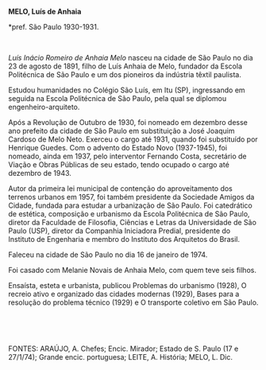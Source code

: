 **MELO, Luís de Anhaia**

\*pref. São Paulo 1930-1931.

 

*Luís Inácio Romeiro de Anhaia Melo* nasceu na cidade de São Paulo no
dia 23 de agosto de 1891, filho de Luís Anhaia de Melo, fundador da
Escola Politécnica de São Paulo e um dos pioneiros da indústria têxtil
paulista.

Estudou humanidades no Colégio São Luís, em Itu (SP), ingressando em
seguida na Escola Politécnica de São Paulo, pela qual se diplomou
engenheiro-arquiteto.

Após a Revolução de Outubro de 1930, foi nomeado em dezembro desse ano
prefeito da cidade de São Paulo em substituição a José Joaquim Cardoso
de Melo Neto. Exerceu o cargo até 1931, quando foi substituído por
Henrique Guedes. Com o advento do Estado Novo (1937-1945), foi nomeado,
ainda em 1937, pelo interventor Fernando Costa, secretário de Viação e
Obras Públicas de seu estado, tendo ocupado o cargo até dezembro de
1943.

Autor da primeira lei municipal de contenção do aproveitamento dos
terrenos urbanos em 1957, foi também presidente da Sociedade Amigos da
Cidade, fundada para estudar a urbanização de São Paulo. Foi catedrático
de estética, composição e urbanismo da Escola Politécnica de São Paulo,
diretor da Faculdade de Filosofia, Ciências e Letras da Universidade de
São Paulo (USP), diretor da Companhia Iniciadora Predial, presidente do
Instituto de Engenharia e membro do Instituto dos Arquitetos do Brasil.

Faleceu na cidade de São Paulo no dia 16 de janeiro de 1974.

Foi casado com Melanie Novais de Anhaia Melo, com quem teve seis filhos.

Ensaísta, esteta e urbanista, publicou Problemas do urbanismo (1928), O
recreio ativo e organizado das cidades modernas (1929), Bases para a
resolução do problema técnico (1929) e O transporte coletivo em São
Paulo.

 

 

FONTES: ARAÚJO, A. Chefes; Encic. Mirador; Estado de S. Paulo (17 e
27/1/74); Grande encic. portuguesa; LEITE, A. História; MELO, L. Dic.

 
